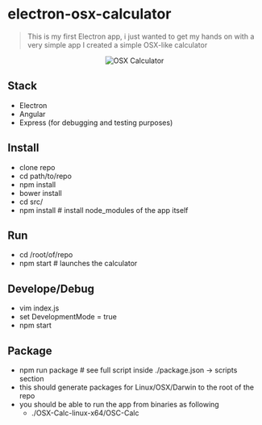# electron-osx-calculator

> This is my first Electron app, i just wanted to get my hands on with a very simple app
> I created a simple OSX-like calculator

<p align="center">
  <img align="center" src="http://s21.postimg.org/jrydvffo7/OSX_CALC.png" alt="OSX Calculator" />
</p>



## Stack
- Electron
- Angular
- Express (for debugging and testing purposes)

## Install
- clone repo
- cd path/to/repo
- npm install
- bower install
- cd src/
- npm install # install node_modules of the app itself

## Run
- cd /root/of/repo
- npm start # launches the calculator

## Develope/Debug
- vim index.js
- set DevelopmentMode = true
- npm start

## Package
- npm run package # see full script inside ./package.json -> scripts section
- this should generate packages for Linux/OSX/Darwin to the root of the repo
- you should be able to run the app from binaries as following
  - ./OSX-Calc-linux-x64/OSC-Calc
